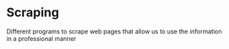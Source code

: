 # Scraping
Different programs to scrape web pages that allow us to use the information in a professional manner
